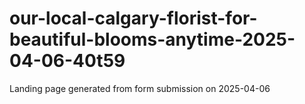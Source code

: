 # our-local-calgary-florist-for-beautiful-blooms-anytime-2025-04-06-40t59
Landing page generated from form submission on 2025-04-06
